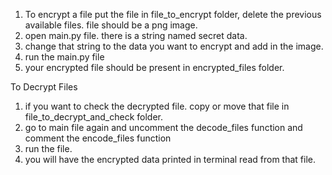 1. To encrypt a file put the file in file_to_encrypt folder, delete the previous available files. file should be a png image.
2. open main.py file. there is a string named secret data.
3. change that string to the data you want to encrypt and add in the image.
4. run the main.py file
5. your encrypted file should be present in encrypted_files folder.


To Decrypt Files
1. if you want to check the decrypted file. copy or move that file in file_to_decrypt_and_check folder.
2. go to main file again and uncomment the decode_files function and comment the encode_files function
3. run the file.
4. you will have the encrypted data printed in terminal read from that file.
